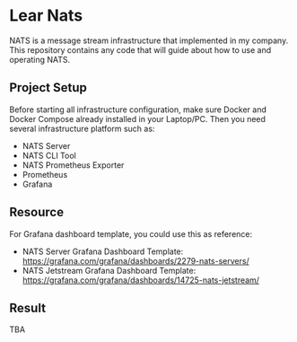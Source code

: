 # Lear Nats
NATS is a message stream infrastructure that implemented in my company. This repository contains any code that will guide about how to use and operating NATS.

## Project Setup
Before starting all infrastructure configuration, make sure Docker and Docker Compose already installed in your Laptop/PC. Then you need several infrastructure platform such as:
- NATS Server
- NATS CLI Tool
- NATS Prometheus Exporter
- Prometheus
- Grafana

## Resource
For Grafana dashboard template, you could use this as reference:
- NATS Server Grafana Dashboard Template: https://grafana.com/grafana/dashboards/2279-nats-servers/
- NATS Jetstream Grafana Dashboard Template: https://grafana.com/grafana/dashboards/14725-nats-jetstream/

## Result
TBA
